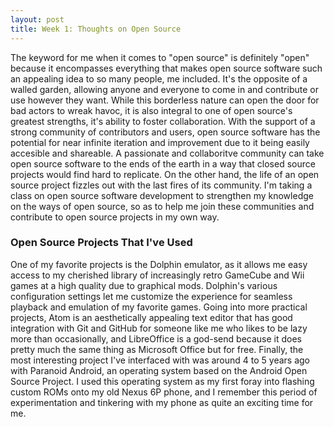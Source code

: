 ```yaml
---
layout: post
title: Week 1: Thoughts on Open Source
---
```


The keyword for me when it comes to "open source" is definitely "open" because it encompasses everything that makes open source software such an appealing idea to so many people, me included. It's the opposite of a walled garden, allowing anyone and everyone to come in and contribute or use however they want. While this borderless nature can open the door for bad actors to wreak havoc, it is also integral to one of open source's greatest strengths, it's ability to foster collaboration. With the support of a strong community of contributors and users, open source software has the potential for near infinite iteration and improvement due to it being easily accesible and shareable. A passionate and collaboritve community can take open source software to the ends of the earth in a way that closed source projects would find hard to replicate. On the other hand, the life of an open source project fizzles out with the last fires of its community. I'm taking a class on open source software development to strengthen my knowledge on the ways of open source, so as to help me join these communities and contribute to open source projects in my own way.

### Open Source Projects That I've Used
One of my favorite projects is the Dolphin emulator, as it allows me easy access to my cherished library of increasingly retro GameCube and Wii games at a high quality due to graphical mods. Dolphin's various configuration settings let me customize the experience for seamless playback and emulation of my favorite games. Going into more practical projects, Atom is an aesthetically appealing text editor that has good integration with Git and GitHub for someone like me who likes to be lazy more than occasionally, and LibreOffice is a god-send because it does pretty much the same thing as Microsoft Office but for free. Finally, the most interesting project I've interfaced with was around 4 to 5 years ago with Paranoid Android, an operating system based on the Android Open Source Project. I used this operating system as my first foray into flashing custom ROMs onto my old Nexus 6P phone, and I remember this period of experimentation and tinkering with my phone as quite an exciting time for me.



 
